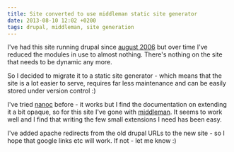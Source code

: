 ```yaml
---
title: Site converted to use middleman static site generator
date: 2013-08-10 12:02 +0200
tags: drupal, middleman, site generation
---
```


I've had this site running drupal since [august 2006](/2006/08/17/Migration_to_drupal) but over time I've reduced the modules in use to almost nothing. There's nothing on the site that needs to be dynamic any more.

So I decided to migrate it to a static site generator - which means that the site is a lot easier to serve, requires far less maintenance and can be easily stored under version control :)

I've tried [nanoc](http://nanoc.ws) before - it works but I find the documentation on extending it a bit opaque, so for this site I've gone with [middleman](http://middlemanapp.com/). It seems to work well and I find that writing the few small extensions I need has been easy.

I've added apache redirects from the old drupal URLs to the new site - so I hope that google links etc will work. If not - let me know :)
